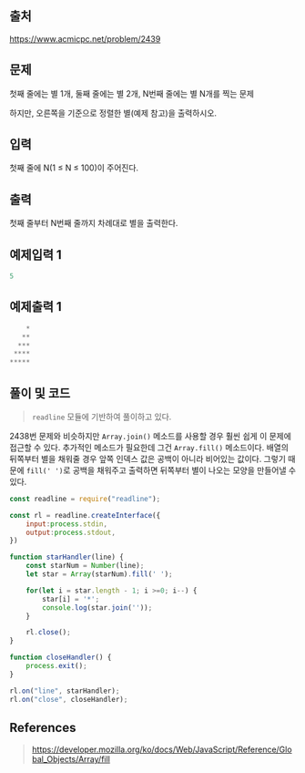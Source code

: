 ## 출처

https://www.acmicpc.net/problem/2439





## 문제

첫째 줄에는 별 1개, 둘째 줄에는 별 2개, N번째 줄에는 별 N개를 찍는 문제

하지만, 오른쪽을 기준으로 정렬한 별(예제 참고)을 출력하시오.





## 입력

첫째 줄에 N(1 ≤ N ≤ 100)이 주어진다.





## 출력

첫째 줄부터 N번째 줄까지 차례대로 별을 출력한다.







## 예제입력 1

```javascript
5
```





## 예제출력 1

```javascript
    *
   **
  ***
 ****
*****
```







## 풀이 및 코드



> `readline` 모듈에 기반하여 풀이하고 있다.



2438번 문제와 비슷하지만 `Array.join()` 메소드를 사용할 경우 훨씬 쉽게 이 문제에 접근할 수 있다. 추가적인 메소드가 필요한데 그건 `Array.fill()` 메소드이다.  배열의 뒤쪽부터 별을 채워줄 경우 앞쪽 인덱스 값은 공백이 아니라 비어있는 값이다. 그렇기 때문에 `fill(' ')`로 공백을 채워주고 출력하면 뒤쪽부터 별이 나오는 모양을 만들어낼 수 있다.

```javascript
const readline = require("readline");

const rl = readline.createInterface({
    input:process.stdin,
    output:process.stdout,
})

function starHandler(line) {
    const starNum = Number(line);
    let star = Array(starNum).fill(' ');

    for(let i = star.length - 1; i >=0; i--) {
        star[i] = '*';
        console.log(star.join(''));
    }

    rl.close();
}

function closeHandler() {
    process.exit();
}

rl.on("line", starHandler);
rl.on("close", closeHandler);
```





## References

> https://developer.mozilla.org/ko/docs/Web/JavaScript/Reference/Global_Objects/Array/fill

